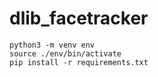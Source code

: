# dlib_facetracker
```
python3 -m venv env
source ./env/bin/activate
pip install -r requirements.txt
```
